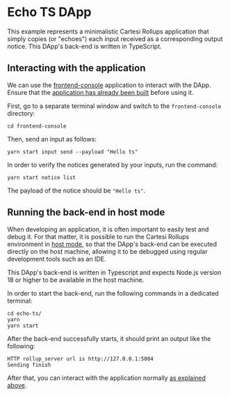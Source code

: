 # Echo TS DApp

This example represents a minimalistic Cartesi Rollups application that simply copies (or "echoes") each input received as a corresponding output notice. This DApp's back-end is written in TypeScript.

## Interacting with the application

We can use the [frontend-console](../frontend-console) application to interact with the DApp.
Ensure that the [application has already been built](../frontend-console/README.md#building) before using it.

First, go to a separate terminal window and switch to the `frontend-console` directory:

```shell
cd frontend-console
```

Then, send an input as follows:

```shell
yarn start input send --payload "Hello ts"
```

In order to verify the notices generated by your inputs, run the command:

```shell
yarn start notice list
```

The payload of the notice should be `"Hello ts"`.

## Running the back-end in host mode

When developing an application, it is often important to easily test and debug it. For that matter, it is possible to run the Cartesi Rollups environment in [host mode](../README.md#host-mode), so that the DApp's back-end can be executed directly on the host machine, allowing it to be debugged using regular development tools such as an IDE.

This DApp's back-end is written in Typescript and expects Node.js version 18 or higher to be available in the host machine.

In order to start the back-end, run the following commands in a dedicated terminal:

```shell
cd echo-ts/
yarn
yarn start
```

After the back-end successfully starts, it should print an output like the following:

```log
HTTP rollup_server url is http://127.0.0.1:5004
Sending finish
```

After that, you can interact with the application normally [as explained above](#interacting-with-the-application).
